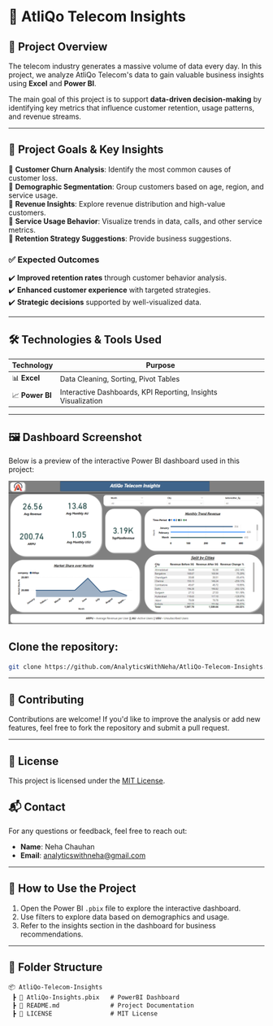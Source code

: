 # 📡 AtliQo Telecom Insights

## 📌 Project Overview
The telecom industry generates a massive volume of data every day. In this project, we analyze AtliQo Telecom's data to gain valuable business insights using **Excel** and **Power BI**.

The main goal of this project is to support **data-driven decision-making** by identifying key metrics that influence customer retention, usage patterns, and revenue streams.

---

## 🎯 Project Goals & Key Insights
🔹 **Customer Churn Analysis**: Identify the most common causes of customer loss.  
🔹 **Demographic Segmentation**: Group customers based on age, region, and service usage.  
🔹 **Revenue Insights**: Explore revenue distribution and high-value customers.  
🔹 **Service Usage Behavior**: Visualize trends in data, calls, and other service metrics.  
🔹 **Retention Strategy Suggestions**: Provide business suggestions.

### ✅ Expected Outcomes
✔️ **Improved retention rates** through customer behavior analysis.  
✔️ **Enhanced customer experience** with targeted strategies.  
✔️ **Strategic decisions** supported by well-visualized data.

---

## 🛠 Technologies & Tools Used

| **Technology** | **Purpose** |
|----------------|-------------|
| 📊 **Excel** | Data Cleaning, Sorting, Pivot Tables |
| 📈 **Power BI** | Interactive Dashboards, KPI Reporting, Insights Visualization |

---

## 🖼️ Dashboard Screenshot
Below is a preview of the interactive Power BI dashboard used in this project:

![Dashboard Screenshot](dashboard-preview.png)

## Clone the repository:
```bash
git clone https://github.com/AnalyticsWithNeha/AtliQo-Telecom-Insights.git
```
---

## 🤝 Contributing
Contributions are welcome! If you'd like to improve the analysis or add new features, feel free to fork the repository and submit a pull request.

---

## 📄 License
This project is licensed under the [MIT License](LICENSE).

## 📬 Contact
For any questions or feedback, feel free to reach out:
- **Name**: Neha Chauhan
- **Email**: analyticswithneha@gmail.com

---

## 🧭 How to Use the Project

1. Open the Power BI `.pbix` file to explore the interactive dashboard.
2. Use filters to explore data based on demographics and usage.
3. Refer to the insights section in the dashboard for business recommendations.

---

## 📂 Folder Structure

```plaintext
📦 AtliQo-Telecom-Insights  
 ┣ 📜 AtliQo-Insights.pbix   # PowerBI Dashboard
 ┣ 📜 README.md              # Project Documentation
 ┣ 📜 LICENSE                # MIT License
``` 